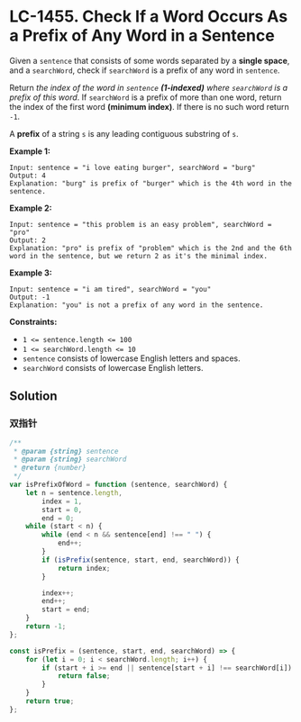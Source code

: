 # LC-1455. Check If a Word Occurs As a Prefix of Any Word in a Sentence

Given a `sentence` that consists of some words separated by a **single space**, and a `searchWord`, check if `searchWord` is a prefix of any word in `sentence`.

Return _the index of the word in `sentence` **(1-indexed)** where `searchWord` is a prefix of this word_. If `searchWord` is a prefix of more than one word, return the index of the first word **(minimum index)**. If there is no such word return `-1`.

A **prefix** of a string `s` is any leading contiguous substring of `s`.

**Example 1:**

```
Input: sentence = "i love eating burger", searchWord = "burg"
Output: 4
Explanation: "burg" is prefix of "burger" which is the 4th word in the sentence.
```

**Example 2:**

```
Input: sentence = "this problem is an easy problem", searchWord = "pro"
Output: 2
Explanation: "pro" is prefix of "problem" which is the 2nd and the 6th word in the sentence, but we return 2 as it's the minimal index.
```

**Example 3:**

```
Input: sentence = "i am tired", searchWord = "you"
Output: -1
Explanation: "you" is not a prefix of any word in the sentence.
```

**Constraints:**

-   `1 <= sentence.length <= 100`
-   `1 <= searchWord.length <= 10`
-   `sentence` consists of lowercase English letters and spaces.
-   `searchWord` consists of lowercase English letters.

## Solution

### 双指针

```javascript
/**
 * @param {string} sentence
 * @param {string} searchWord
 * @return {number}
 */
var isPrefixOfWord = function (sentence, searchWord) {
    let n = sentence.length,
        index = 1,
        start = 0,
        end = 0;
    while (start < n) {
        while (end < n && sentence[end] !== " ") {
            end++;
        }
        if (isPrefix(sentence, start, end, searchWord)) {
            return index;
        }

        index++;
        end++;
        start = end;
    }
    return -1;
};

const isPrefix = (sentence, start, end, searchWord) => {
    for (let i = 0; i < searchWord.length; i++) {
        if (start + i >= end || sentence[start + i] !== searchWord[i]) {
            return false;
        }
    }
    return true;
};
```
